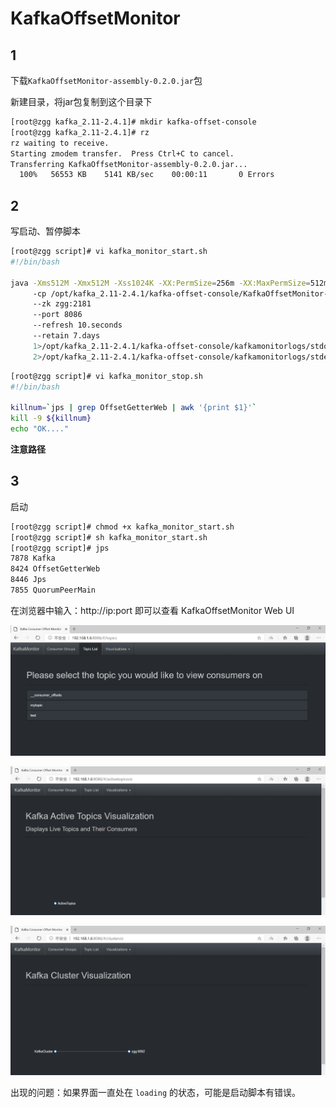 # KafkaOffsetMonitor

## 1

下载`KafkaOffsetMonitor-assembly-0.2.0.jar`包

新建目录，将jar包复制到这个目录下

```sh
[root@zgg kafka_2.11-2.4.1]# mkdir kafka-offset-console
[root@zgg kafka_2.11-2.4.1]# rz
rz waiting to receive.
Starting zmodem transfer.  Press Ctrl+C to cancel.
Transferring KafkaOffsetMonitor-assembly-0.2.0.jar...
  100%   56553 KB    5141 KB/sec    00:00:11       0 Errors  
```

## 2

写启动、暂停脚本

```sh
[root@zgg script]# vi kafka_monitor_start.sh
#!/bin/bash

java -Xms512M -Xmx512M -Xss1024K -XX:PermSize=256m -XX:MaxPermSize=512m 
	 -cp /opt/kafka_2.11-2.4.1/kafka-offset-console/KafkaOffsetMonitor-assembly-0.2.0.jar com.quantifind.kafka.offsetapp.OffsetGetterWeb 
	 --zk zgg:2181 
	 --port 8086 
	 --refresh 10.seconds 
	 --retain 7.days 
	 1>/opt/kafka_2.11-2.4.1/kafka-offset-console/kafkamonitorlogs/stdout.log 
	 2>/opt/kafka_2.11-2.4.1/kafka-offset-console/kafkamonitorlogs/stderr.log &
```

```sh
[root@zgg script]# vi kafka_monitor_stop.sh
#!/bin/bash

killnum=`jps | grep OffsetGetterWeb | awk '{print $1}'`
kill -9 ${killnum}
echo "OK...."
```

**注意路径**

## 3

启动
	
```sh
[root@zgg script]# chmod +x kafka_monitor_start.sh
[root@zgg script]# sh kafka_monitor_start.sh 
[root@zgg script]# jps
7878 Kafka
8424 OffsetGetterWeb
8446 Jps
7855 QuorumPeerMain
```

在浏览器中输入：http://ip:port 即可以查看 KafkaOffsetMonitor Web UI

![monitor01](./image/monitor01.png)

![monitor02](./image/monitor02.png)

![monitor03](./image/monitor03.png)

出现的问题：如果界面一直处在 `loading` 的状态，可能是启动脚本有错误。

